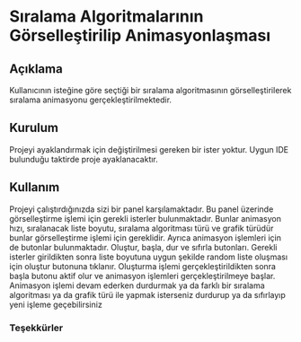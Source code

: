 # Sıralama Algoritmalarının Görselleştirilip Animasyonlaşması

## Açıklama
 Kullanıcının isteğine göre seçtiği bir sıralama algoritmasının görselleştirilerek sıralama animasyonu gerçekleştirilmektedir.

## Kurulum
  Projeyi ayaklandırmak için değiştirilmesi gereken bir ister yoktur. Uygun IDE bulunduğu taktirde proje ayaklanacaktır.
  
## Kullanım
  Projeyi çalıştırdığınızda sizi bir panel karşılamaktadır. Bu panel üzerinde görselleştirme işlemi için gerekli isterler bulunmaktadır. Bunlar animasyon hızı, sıralanacak liste boyutu, sıralama algoritması türü ve grafik türüdür bunlar görselleştirme işlemi için gereklidir. Ayrıca animasyon işlemleri için de butonlar bulunmaktadır. Oluştur, başla, dur ve sıfırla butonları. Gerekli isterler girildikten sonra liste boyutuna uygun şekilde random liste oluşması için oluştur butonuna tıklanır. Oluşturma işlemi gerçekleştirildikten sonra başla butonu aktif olur ve animasyon işlemleri gerçekleştirilmeye başlar. Animasyon işlemi devam ederken durdurmak ya da farklı bir sıralama algoritması ya da grafik türü ile yapmak isterseniz durdurup ya da sıfırlayıp yeni işleme geçebilirsiniz 

### Teşekkürler

    

